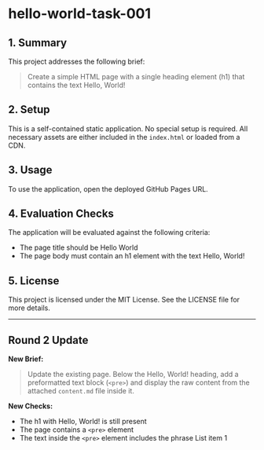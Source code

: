 
# hello-world-task-001

## 1. Summary

This project addresses the following brief:
> Create a simple HTML page with a single heading element (h1) that contains the text Hello, World!

## 2. Setup

This is a self-contained static application. No special setup is required. All necessary assets are either included in the `index.html` or loaded from a CDN.

## 3. Usage

To use the application, open the deployed GitHub Pages URL.

## 4. Evaluation Checks

The application will be evaluated against the following criteria:
- The page title should be Hello World
- The page body must contain an h1 element with the text Hello, World!

## 5. License

This project is licensed under the MIT License. See the LICENSE file for more details.


---

## Round 2 Update

**New Brief:**
> Update the existing page. Below the Hello, World! heading, add a preformatted text block (`<pre>`) and display the raw content from the attached `content.md` file inside it.

**New Checks:**
- The h1 with Hello, World! is still present
- The page contains a `<pre>` element
- The text inside the `<pre>` element includes the phrase List item 1